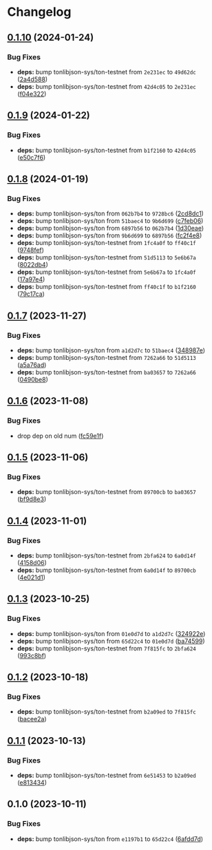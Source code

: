 # Changelog

## [0.1.10](https://github.com/getgems-io/ton-grpc/compare/tonlibjson-sys-v0.1.9...tonlibjson-sys-v0.1.10) (2024-01-24)


### Bug Fixes

* **deps:** bump tonlibjson-sys/ton-testnet from `2e231ec` to `49d62dc` ([2a4d588](https://github.com/getgems-io/ton-grpc/commit/2a4d5881628d664f661c1ca7d5a331f2abdb6eab))
* **deps:** bump tonlibjson-sys/ton-testnet from `42d4c05` to `2e231ec` ([f04e322](https://github.com/getgems-io/ton-grpc/commit/f04e3222bfe7fa6f418babb488965959d91e79d2))

## [0.1.9](https://github.com/getgems-io/ton-grpc/compare/tonlibjson-sys-v0.1.8...tonlibjson-sys-v0.1.9) (2024-01-22)


### Bug Fixes

* **deps:** bump tonlibjson-sys/ton-testnet from `b1f2160` to `42d4c05` ([e50c7f6](https://github.com/getgems-io/ton-grpc/commit/e50c7f65d359ef38852c338990723ca3af443ff0))

## [0.1.8](https://github.com/getgems-io/ton-grpc/compare/tonlibjson-sys-v0.1.7...tonlibjson-sys-v0.1.8) (2024-01-19)


### Bug Fixes

* **deps:** bump tonlibjson-sys/ton from `062b7b4` to `9728bc6` ([2cd8dc1](https://github.com/getgems-io/ton-grpc/commit/2cd8dc1f07a790f259edebc586910f78b091c626))
* **deps:** bump tonlibjson-sys/ton from `51baec4` to `9b6d699` ([c7feb06](https://github.com/getgems-io/ton-grpc/commit/c7feb067ada8bf03b8fdf4a9f9a4c4683f55dde6))
* **deps:** bump tonlibjson-sys/ton from `6897b56` to `062b7b4` ([1d30eae](https://github.com/getgems-io/ton-grpc/commit/1d30eaedf948ce0cd9283c4f39d15d328a583f36))
* **deps:** bump tonlibjson-sys/ton from `9b6d699` to `6897b56` ([fc2f4e8](https://github.com/getgems-io/ton-grpc/commit/fc2f4e833c5312341e9e98429ddf115525ea9d20))
* **deps:** bump tonlibjson-sys/ton-testnet from `1fc4a0f` to `ff40c1f` ([9748fef](https://github.com/getgems-io/ton-grpc/commit/9748fef149dce843c930a25082d4fc56081391c2))
* **deps:** bump tonlibjson-sys/ton-testnet from `51d5113` to `5e6b67a` ([8022db4](https://github.com/getgems-io/ton-grpc/commit/8022db40294c8fceff0c41dc22e4f00c5f8dcb1b))
* **deps:** bump tonlibjson-sys/ton-testnet from `5e6b67a` to `1fc4a0f` ([17a97e4](https://github.com/getgems-io/ton-grpc/commit/17a97e45e471001aa6674f8b527d97b7a4bba759))
* **deps:** bump tonlibjson-sys/ton-testnet from `ff40c1f` to `b1f2160` ([79c17ca](https://github.com/getgems-io/ton-grpc/commit/79c17cada73d4b5e3dad59bd50277f95d63341b8))

## [0.1.7](https://github.com/getgems-io/ton-grpc/compare/tonlibjson-sys-v0.1.6...tonlibjson-sys-v0.1.7) (2023-11-27)


### Bug Fixes

* **deps:** bump tonlibjson-sys/ton from `a1d2d7c` to `51baec4` ([348987e](https://github.com/getgems-io/ton-grpc/commit/348987e047c9b302d6d1b3236fa8c72f09d1b118))
* **deps:** bump tonlibjson-sys/ton-testnet from `7262a66` to `51d5113` ([a5a76ad](https://github.com/getgems-io/ton-grpc/commit/a5a76ad82d0b4d9314bb86769929b4ce142e6008))
* **deps:** bump tonlibjson-sys/ton-testnet from `ba03657` to `7262a66` ([0490be8](https://github.com/getgems-io/ton-grpc/commit/0490be82a0bce8454074a5587e5540c5c0a88e7f))

## [0.1.6](https://github.com/getgems-io/ton-grpc/compare/tonlibjson-sys-v0.1.5...tonlibjson-sys-v0.1.6) (2023-11-08)


### Bug Fixes

* drop dep on old num ([fc59e1f](https://github.com/getgems-io/ton-grpc/commit/fc59e1f2002c6a791a1b7902f13e350872e53c48))

## [0.1.5](https://github.com/getgems-io/tonlibjson/compare/tonlibjson-sys-v0.1.4...tonlibjson-sys-v0.1.5) (2023-11-06)


### Bug Fixes

* **deps:** bump tonlibjson-sys/ton-testnet from `89700cb` to `ba03657` ([bf9d8e3](https://github.com/getgems-io/tonlibjson/commit/bf9d8e398a880aa1f1bb0d718d8fa4fc3b979f0a))

## [0.1.4](https://github.com/getgems-io/tonlibjson/compare/tonlibjson-sys-v0.1.3...tonlibjson-sys-v0.1.4) (2023-11-01)


### Bug Fixes

* **deps:** bump tonlibjson-sys/ton-testnet from `2bfa624` to `6a0d14f` ([4158d06](https://github.com/getgems-io/tonlibjson/commit/4158d066c1bcb170def038452efcaabf958ea1b1))
* **deps:** bump tonlibjson-sys/ton-testnet from `6a0d14f` to `89700cb` ([4e021d1](https://github.com/getgems-io/tonlibjson/commit/4e021d10fb2e42019d1143af36916821d92e15ae))

## [0.1.3](https://github.com/getgems-io/tonlibjson/compare/tonlibjson-sys-v0.1.2...tonlibjson-sys-v0.1.3) (2023-10-25)


### Bug Fixes

* **deps:** bump tonlibjson-sys/ton from `01e0d7d` to `a1d2d7c` ([324922e](https://github.com/getgems-io/tonlibjson/commit/324922eb80b0cb331e1f07ac130610ccc0c1e9dd))
* **deps:** bump tonlibjson-sys/ton from `65d22c4` to `01e0d7d` ([ba74599](https://github.com/getgems-io/tonlibjson/commit/ba745994e50c241c5150c5296e4e82fa4851ce0b))
* **deps:** bump tonlibjson-sys/ton-testnet from `7f815fc` to `2bfa624` ([993c8bf](https://github.com/getgems-io/tonlibjson/commit/993c8bf9acda79fe448b233b8f035f8b6d7b1d77))

## [0.1.2](https://github.com/getgems-io/tonlibjson/compare/tonlibjson-sys-v0.1.1...tonlibjson-sys-v0.1.2) (2023-10-18)


### Bug Fixes

* **deps:** bump tonlibjson-sys/ton-testnet from `b2a09ed` to `7f815fc` ([bacee2a](https://github.com/getgems-io/tonlibjson/commit/bacee2ad406dcc8622a9443d1cae2198dd6d3e41))

## [0.1.1](https://github.com/getgems-io/tonlibjson/compare/tonlibjson-sys-v0.1.0...tonlibjson-sys-v0.1.1) (2023-10-13)


### Bug Fixes

* **deps:** bump tonlibjson-sys/ton-testnet from `6e51453` to `b2a09ed` ([e813434](https://github.com/getgems-io/tonlibjson/commit/e8134343142a349bd532b03df4315b74c067bacc))

## 0.1.0 (2023-10-11)


### Bug Fixes

* **deps:** bump tonlibjson-sys/ton from `e1197b1` to `65d22c4` ([6afdd7d](https://github.com/getgems-io/tonlibjson/commit/6afdd7dd15b2b1af8ec44a20d55f1e3a8bbb30f7))
